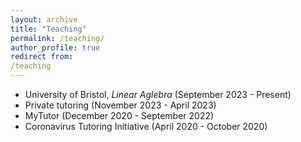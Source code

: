 ```yaml
---
layout: archive
title: "Teaching"
permalink: /teaching/
author_profile: true
redirect from:
/teaching
---
```


- University of Bristol, *Linear Aglebra* (September 2023 - Present)
- Private tutoring (November 2023 - April 2023)
- MyTutor (December 2020 - September 2022)
- Coronavirus Tutoring Initiative (April 2020 - October 2020)
